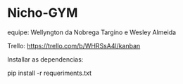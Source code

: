 # Nicho-GYM

equipe: Wellyngton da Nobrega Targino e Wesley Almeida

Trello: https://trello.com/b/WHRSsA4l/kanban

Installar as dependencias:

  pip install -r requeriments.txt
